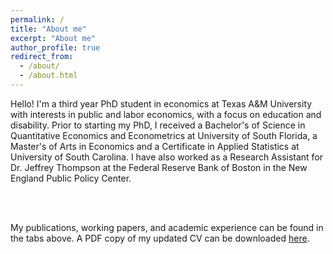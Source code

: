 ```yaml
---
permalink: /
title: "About me"
excerpt: "About me"
author_profile: true
redirect_from: 
  - /about/
  - /about.html
---
```


Hello! I'm a third year PhD student in economics at Texas A&M University with interests in public and labor economics, with a focus on education and disability. Prior to starting my PhD, I received a Bachelor's of Science in Quantitative Economics and Econometrics at University of South Florida, a Master's of Arts in Economics and a Certificate in Applied Statistics at University of South Carolina. I have also worked as a Research Assistant for Dr. Jeffrey Thompson at the Federal Reserve Bank of Boston in the New England Public Policy Center.

<br/><br/>

My publications, working papers, and academic experience can be found in the tabs above. A PDF copy of my updated CV can be downloaded [here](melissa-gentry.github.io/files/Gentry_CV_030724.pdf). 
